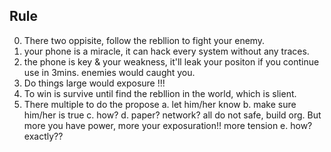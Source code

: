 ## Rule
0. There two oppisite, follow the rebllion to fight your enemy.
1. your phone is a miracle, it can hack every system without any traces.
2. the phone is key & your weakness, it'll leak your positon if you continue use in 3mins. enemies would caught you.
3. Do things large would exposure !!!
4. To win is survive until find the rebllion in the world, which is slient.
5. There multiple to do the propose
    a. let him/her know
    b. make sure him/her is true
    c. how?
    d. paper? network? all do not safe, build org. But more you have power, more your exposuration!! more tension
    e. how? exactly??

